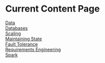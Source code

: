 # Current Content Page

[Data](https://omscsyellowjacket.github.io/data)<br>
[Databases](https://omscsyellowjacket.github.io/databases)<br>
[Scaling](https://omscsyellowjacket.github.io/scaling)<br>
[Maintaining State](https://omscsyellowjacket.github.io/maintainingstate)<br>
[Fault Tolerance](https://omscsyellowjacket.github.io/faulttolerance)<br>
[Requirements Engineering](https://omscsyellowjacket.github.io/requirements)<br>
[Spark](https://omscsyellowjacket.github.io/spark)<br>
